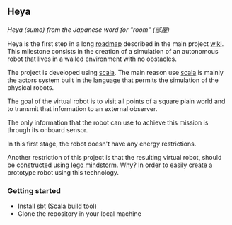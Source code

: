 ## Heya

_Heya (sumo) from the Japanese word for "room" (部屋)_

Heya is the first step in a long [roadmap](https://github.com/wasupu/wasupu/wiki/Roadmap) described in the main project [wiki](https://github.com/wasupu/wasupu/wiki). This milestone consists in the creation of a simulation of an autonomous robot that lives in a walled environment with no obstacles.

The project is developed using [scala](http://www.scala-lang.org/). The main reason use [scala](http://www.scala-lang.org/) is mainly the actors system built in the language that permits the simulation of the physical robots.

The goal of the virtual robot is to visit all points of a square plain world and to transmit that information to an external observer. 

The only information that the robot can use to achieve this mission is through its onboard sensor.

In this first stage, the robot doesn't have any energy restrictions.

Another restriction of this project is that the resulting virtual robot, should be constructed using [lego mindstorm](http://www.lego.com/en-us/mindstorms/?domainredir=mindstorms.lego.com). Why? In order to easily create a prototype robot using this technology.

### Getting started

* Install [sbt](http://www.scala-sbt.org/) (Scala build tool)
* Clone the repository in your local machine

